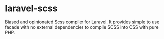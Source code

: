# laravel-scss

Biased and opinionated Scss compiler for Laravel. It provides simple to use
facade with no external dependencies to compile SCSS into CSS with pure PHP.
